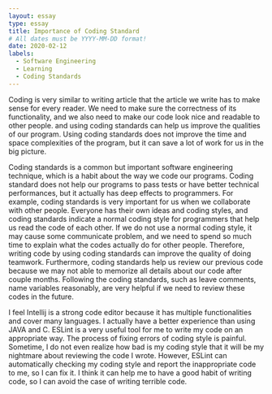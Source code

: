 ```yaml
---
layout: essay
type: essay
title: Importance of Coding Standard
# All dates must be YYYY-MM-DD format!
date: 2020-02-12
labels:
  - Software Engineering
  - Learning
  - Coding Standards
---
```

Coding is very similar to writing article that the article we write has to make sense for every reader. We need to make sure the correctness of its functionality, and we also need to make our code look nice and readable to other people. and using coding standards can help us improve the qualities of our program. Using coding standards does not improve the time and space complexities of the program, but it can save a lot of work for us in the big picture.

Coding standards is a common but important software engineering technique, which is a habit about the way we code our programs. Coding standard does not help our programs to pass tests or have better technical performances, but it actually has deep effects to programmers. For example, coding standards is very important for us when we collaborate with other people. Everyone has their own ideas and coding styles, and coding standards indicate a normal coding style for programmers that help us read the code of each other. If we do not use a normal coding style, it may cause some communicate problem, and we need to spend so much time to explain what the codes actually do for other people. Therefore, writing code by using coding standards can improve the quality of doing teamwork. Furthermore, coding standards help us review our previous code because we may not able to memorize all details about our code after couple months. Following the coding standards, such as leave comments, name variables reasonably, are very helpful if we need to review these codes in the future.

I feel Intellij is a strong code editor because it has multiple functionalities and cover many languages. I actually have a better experience than using JAVA and C. ESLint is a very useful tool for me to write my code on an appropriate way. The process of fixing errors of coding style is painful. Sometime, I do not even realize how bad is my coding style that it will be my nightmare about reviewing the code I wrote. However, ESLint can automatically checking my coding style and report the inappropriate code to me, so I can fix it. I think it can help me to have a good habit of writing code, so I can avoid the case of writing terrible code.
